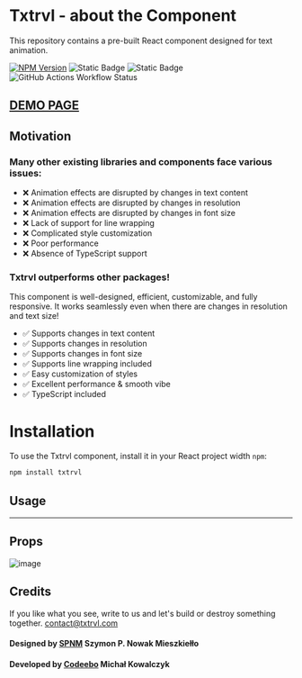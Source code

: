 # Txtrvl - about the Component
This repository contains a pre-built React component designed for text animation.

[![NPM Version](https://img.shields.io/npm/v/txtrvl?logo=npm&color=e02a1d&link=https%3A%2F%2Fwww.npmjs.com%2Fpackage%2Ftxtrvl)](https://www.npmjs.com/package/txtrvl) ![Static Badge](https://img.shields.io/badge/License-MIT-purple) ![Static Badge](https://img.shields.io/badge/React-%3E%3D%2016.17.0-blue?logo=react) ![GitHub Actions Workflow Status](https://img.shields.io/github/actions/workflow/status/michalkowalczyk/Txtrvl/npm-publish.yml)

## [DEMO PAGE](https://txtrvl.com/)


## Motivation
### Many other existing libraries and components face various issues:

- ❌ Animation effects are disrupted by changes in text content
- ❌ Animation effects are disrupted by changes in resolution
- ❌ Animation effects are disrupted by changes in font size
- ❌ Lack of support for line wrapping
- ❌ Complicated style customization
- ❌ Poor performance
- ❌ Absence of TypeScript support

### Txtrvl outperforms other packages!
This component is well-designed, efficient, customizable, and fully responsive. It works seamlessly even when there are changes in resolution and text size!

- ✅ Supports changes in text content
- ✅ Supports changes in resolution
- ✅ Supports changes in font size
- ✅ Supports line wrapping included
- ✅ Easy customization of styles
- ✅ Excellent performance & smooth vibe
- ✅ TypeScript included

# Installation
To use the Txtrvl component, install it in your React project width `npm`:
```bash
npm install txtrvl
```

## Usage


___
## Props
![image](https://github.com/MichalKowalczyk/Txtrvl/assets/17525378/50faf7cc-77d8-4acd-8d63-c364ba77d522)


## Credits
If you like what you see, write to us and let's build or destroy something together.
[contact@txtrvl.com](mailto:contact@txtrvl.com)

#### Designed by [SPNM](https://www.spnm.pl) Szymon P. Nowak Mieszkiełło
#### Developed by [Codeebo](https://codeebo.pl) Michał Kowalczyk
